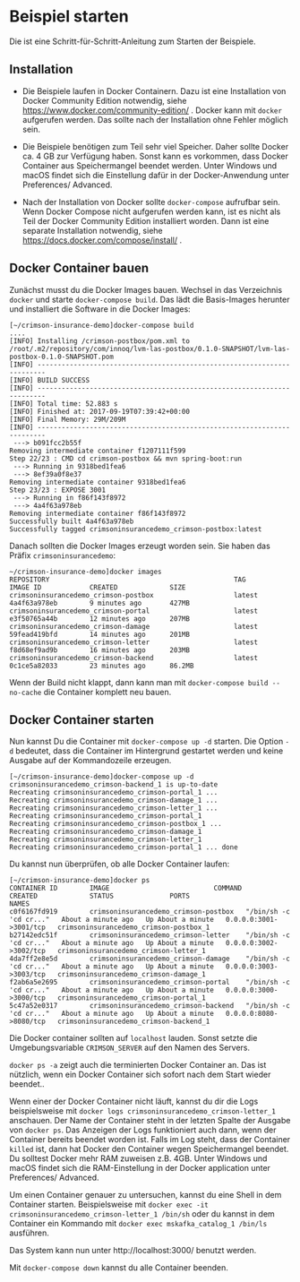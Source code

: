 # Beispiel starten

Die ist eine Schritt-für-Schritt-Anleitung zum Starten der Beispiele.

## Installation

* Die Beispiele laufen in Docker Containern. Dazu ist eine
  Installation von Docker Community Edition notwendig, siehe
  https://www.docker.com/community-edition/ . Docker kann mit
  `docker` aufgerufen werden. Das sollte nach der Installation ohne
  Fehler möglich sein.

* Die Beispiele benötigen zum Teil sehr viel Speicher. Daher sollte
  Docker ca. 4 GB zur Verfügung haben. Sonst kann es vorkommen, dass
  Docker Container aus Speichermangel beendet werden. Unter Windows
  und macOS findet sich die Einstellung dafür in der Docker-Anwendung
  unter Preferences/ Advanced.

* Nach der Installation von Docker sollte `docker-compose` aufrufbar
  sein. Wenn Docker Compose nicht aufgerufen werden kann, ist es nicht
  als Teil der Docker Community Edition installiert worden. Dann ist
  eine separate Installation notwendig, siehe
  https://docs.docker.com/compose/install/ .

## Docker Container bauen

Zunächst musst du die Docker Images bauen. Wechsel in das Verzeichnis 
`docker` und starte `docker-compose build`. Das lädt die Basis-Images
herunter und installiert die Software in die Docker Images:

```
[~/crimson-insurance-demo]docker-compose build
....
[INFO] Installing /crimson-postbox/pom.xml to /root/.m2/repository/com/innoq/lvm-las-postbox/0.1.0-SNAPSHOT/lvm-las-postbox-0.1.0-SNAPSHOT.pom
[INFO] ------------------------------------------------------------------------
[INFO] BUILD SUCCESS
[INFO] ------------------------------------------------------------------------
[INFO] Total time: 52.883 s
[INFO] Finished at: 2017-09-19T07:39:42+00:00
[INFO] Final Memory: 29M/209M
[INFO] ------------------------------------------------------------------------
 ---> b091fcc2b55f
Removing intermediate container f1207111f599
Step 22/23 : CMD cd crimson-postbox && mvn spring-boot:run
 ---> Running in 9318bed1fea6
 ---> 8ef39a0f8e37
Removing intermediate container 9318bed1fea6
Step 23/23 : EXPOSE 3001
 ---> Running in f86f143f8972
 ---> 4a4f63a978eb
Removing intermediate container f86f143f8972
Successfully built 4a4f63a978eb
Successfully tagged crimsoninsurancedemo_crimson-postbox:latest
```

Danach sollten die Docker Images erzeugt worden sein. Sie haben das
Präfix `crimsoninsurancedemo`:

```
~/crimson-insurance-demo]docker images 
REPOSITORY                                              TAG                 IMAGE ID            CREATED             SIZE
crimsoninsurancedemo_crimson-postbox                    latest              4a4f63a978eb        9 minutes ago       427MB
crimsoninsurancedemo_crimson-portal                     latest              e3f50765a44b        12 minutes ago      207MB
crimsoninsurancedemo_crimson-damage                     latest              59fead419bfd        14 minutes ago      201MB
crimsoninsurancedemo_crimson-letter                     latest              f8d68ef9ad9b        16 minutes ago      203MB
crimsoninsurancedemo_crimson-backend                    latest              0c1ce5a82033        23 minutes ago      86.2MB
```

Wenn der Build nicht klappt, dann kann man mit  `docker-compose build
--no-cache` die Container komplett neu bauen.

## Docker Container starten

Nun kannst Du die Container mit `docker-compose up -d` starten. Die
Option `-d` bedeutet, dass die Container im Hintergrund gestartet
werden und keine Ausgabe auf der Kommandozeile erzeugen.

```
[~/crimson-insurance-demo]docker-compose up -d
crimsoninsurancedemo_crimson-backend_1 is up-to-date
Recreating crimsoninsurancedemo_crimson-portal_1 ...
Recreating crimsoninsurancedemo_crimson-damage_1 ...
Recreating crimsoninsurancedemo_crimson-letter_1 ...
Recreating crimsoninsurancedemo_crimson-portal_1
Recreating crimsoninsurancedemo_crimson-postbox_1 ...
Recreating crimsoninsurancedemo_crimson-damage_1
Recreating crimsoninsurancedemo_crimson-letter_1
Recreating crimsoninsurancedemo_crimson-portal_1 ... done
```

Du kannst nun überprüfen, ob alle Docker Container laufen:

```
[~/crimson-insurance-demo]docker ps
CONTAINER ID        IMAGE                          COMMAND                  CREATED             STATUS              PORTS                                                NAMES
c0f6167fd919        crimsoninsurancedemo_crimson-postbox   "/bin/sh -c 'cd cr..."   About a minute ago   Up About a minute   0.0.0.0:3001->3001/tcp   crimsoninsurancedemo_crimson-postbox_1
b27142edc51f        crimsoninsurancedemo_crimson-letter    "/bin/sh -c 'cd cr..."   About a minute ago   Up About a minute   0.0.0.0:3002->3002/tcp   crimsoninsurancedemo_crimson-letter_1
4da7ff2e8e5d        crimsoninsurancedemo_crimson-damage    "/bin/sh -c 'cd cr..."   About a minute ago   Up About a minute   0.0.0.0:3003->3003/tcp   crimsoninsurancedemo_crimson-damage_1
f2ab6a5e2695        crimsoninsurancedemo_crimson-portal    "/bin/sh -c 'cd cr..."   About a minute ago   Up About a minute   0.0.0.0:3000->3000/tcp   crimsoninsurancedemo_crimson-portal_1
5c47a52e0317        crimsoninsurancedemo_crimson-backend   "/bin/sh -c 'cd cr..."   About a minute ago   Up About a minute   0.0.0.0:8080->8080/tcp   crimsoninsurancedemo_crimson-backend_1
```

Die Docker container sollten auf `localhost` lauden. Sonst setzte die
Umgebungsvariable `CRIMSON_SERVER` auf den Namen des Servers.

`docker ps -a`  zeigt auch die terminierten Docker Container an. Das
ist nützlich, wenn ein Docker Container sich sofort nach dem Start
wieder beendet..

Wenn einer der Docker Container nicht läuft, kannst du dir die Logs
beispielsweise mit `docker logs crimsoninsurancedemo_crimson-letter_1` anschauen. Der Name
der Container steht in der letzten Spalte der Ausgabe von `docker
ps`. Das Anzeigen der Logs funktioniert auch dann, wenn der Container
bereits beendet worden ist. Falls im Log steht, dass der Container
`killed` ist, dann hat Docker den Container wegen Speichermangel
beendet. Du solltest Docker mehr RAM zuweisen z.B. 4GB. Unter Windows
und macOS findet sich die RAM-Einstellung in der Docker application
unter Preferences/ Advanced.

Um einen Container genauer zu untersuchen, kannst du eine Shell in dem
Container starten. Beispielsweise mit `docker exec -it
crimsoninsurancedemo_crimson-letter_1 /bin/sh` oder du kannst in dem Container ein
Kommando mit `docker exec mskafka_catalog_1 /bin/ls` ausführen.

Das System kann nun unter http://localhost:3000/ benutzt werden.

Mit `docker-compose down` kannst du alle Container beenden.

